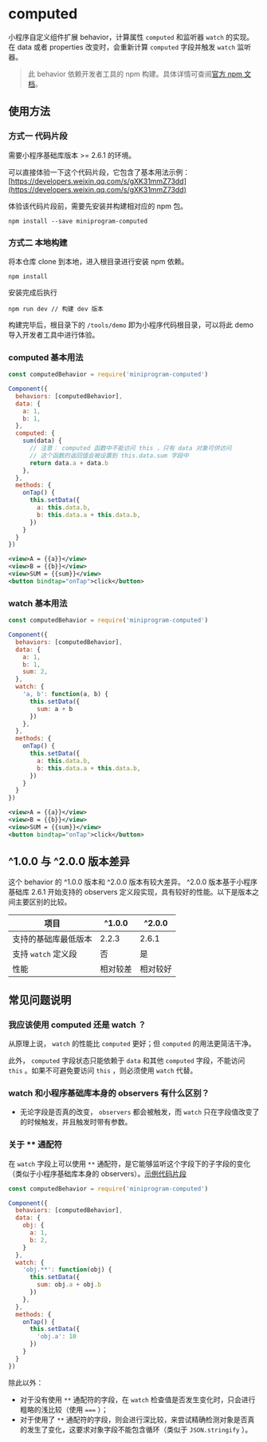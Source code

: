 # computed

小程序自定义组件扩展 behavior，计算属性 `computed` 和监听器 `watch` 的实现。在 data 或者 properties 改变时，会重新计算 `computed` 字段并触发 `watch` 监听器。

> 此 behavior 依赖开发者工具的 npm 构建。具体详情可查阅[官方 npm 文档](https://developers.weixin.qq.com/miniprogram/dev/devtools/npm.html)。

## 使用方法

### 方式一 代码片段
需要小程序基础库版本 >= 2.6.1 的环境。

可以直接体验一下这个代码片段，它包含了基本用法示例：[https://developers.weixin.qq.com/s/gXK31mmZ73dd](https://developers.weixin.qq.com/s/gXK31mmZ73dd)

体验该代码片段前，需要先安装并构建相对应的 npm 包。

```
npm install --save miniprogram-computed
```

### 方式二 本地构建
将本仓库 clone 到本地，进入根目录进行安装 npm 依赖。

```
npm install
```

安装完成后执行

```
npm run dev // 构建 dev 版本
```

构建完毕后，根目录下的 `/tools/demo` 即为小程序代码根目录，可以将此 demo 导入开发者工具中进行体验。


### computed 基本用法

```js
const computedBehavior = require('miniprogram-computed')

Component({
  behaviors: [computedBehavior],
  data: {
    a: 1,
    b: 1,
  },
  computed: {
    sum(data) {
      // 注意： computed 函数中不能访问 this ，只有 data 对象可供访问
      // 这个函数的返回值会被设置到 this.data.sum 字段中
      return data.a + data.b
    },
  },
  methods: {
    onTap() {
      this.setData({
        a: this.data.b,
        b: this.data.a + this.data.b,
      })
    }
  }
})
```

```xml
<view>A = {{a}}</view>
<view>B = {{b}}</view>
<view>SUM = {{sum}}</view>
<button bindtap="onTap">click</button>
```

### watch 基本用法

```js
const computedBehavior = require('miniprogram-computed')

Component({
  behaviors: [computedBehavior],
  data: {
    a: 1,
    b: 1,
    sum: 2,
  },
  watch: {
    'a, b': function(a, b) {
      this.setData({
        sum: a + b
      })
    },
  },
  methods: {
    onTap() {
      this.setData({
        a: this.data.b,
        b: this.data.a + this.data.b,
      })
    }
  }
})
```

```xml
<view>A = {{a}}</view>
<view>B = {{b}}</view>
<view>SUM = {{sum}}</view>
<button bindtap="onTap">click</button>
```

## ^1.0.0 与 ^2.0.0 版本差异

这个 behavior 的 ^1.0.0 版本和 ^2.0.0 版本有较大差异。 ^2.0.0 版本基于小程序基础库 2.6.1 开始支持的 observers 定义段实现，具有较好的性能。以下是版本之间主要区别的比较。

| 项目 | ^1.0.0 | ^2.0.0 |
| ---- | ------ | ------ |
| 支持的基础库最低版本 | 2.2.3 | 2.6.1 |
| 支持 `watch` 定义段 | 否 | 是 |
| 性能 | 相对较差 | 相对较好 |

## 常见问题说明

### 我应该使用 computed 还是 watch ？

从原理上说， `watch` 的性能比 `computed` 更好；但 `computed` 的用法更简洁干净。

此外， `computed` 字段状态只能依赖于 `data` 和其他 `computed` 字段，不能访问 `this` 。如果不可避免要访问 `this` ，则必须使用 `watch` 代替。

### watch 和小程序基础库本身的 observers 有什么区别？

* 无论字段是否真的改变， `observers` 都会被触发，而 `watch` 只在字段值改变了的时候触发，并且触发时带有参数。

### 关于 ** 通配符

在 `watch` 字段上可以使用 `**` 通配符，是它能够监听这个字段下的子字段的变化（类似于小程序基础库本身的 observers）。[示例代码片段](https://developers.weixin.qq.com/s/frOEpcm27Ac7)

```js
const computedBehavior = require('miniprogram-computed')

Component({
  behaviors: [computedBehavior],
  data: {
    obj: {
      a: 1,
      b: 2,
    }
  },
  watch: {
    'obj.**': function(obj) {
      this.setData({
        sum: obj.a + obj.b
      })
    },
  },
  methods: {
    onTap() {
      this.setData({
        'obj.a': 10
      })
    }
  }
})
```

除此以外：

* 对于没有使用 `**` 通配符的字段，在 `watch` 检查值是否发生变化时，只会进行粗略的浅比较（使用 `===` ）；
* 对于使用了 `**` 通配符的字段，则会进行深比较，来尝试精确检测对象是否真的发生了变化，这要求对象字段不能包含循环（类似于 `JSON.stringify` ）。
